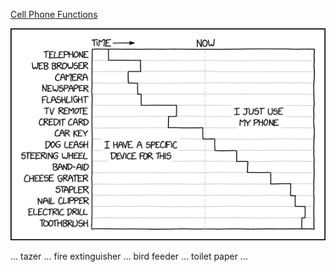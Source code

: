 [Cell Phone Functions](https://xkcd.com/2212)

![Cell Phone Functions](./random_comic.png)

... tazer ... fire extinguisher ... bird feeder ... toilet paper ...

